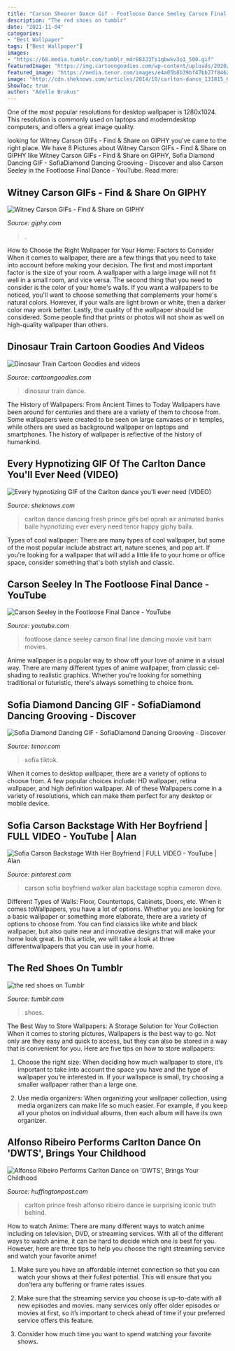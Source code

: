 ```yaml
---
title: "Carson Shearer Dance Gif - Footloose Dance Seeley Carson Final Line Dancing Movie Visit Barn Movies"
description: "The red shoes on tumblr"
date: "2021-11-04"
categories:
- "Best Wallpaper"
tags: ["Best Wallpaper"]
images:
- "https://68.media.tumblr.com/tumblr_mdr883J3Ts1qbwkv3o1_500.gif"
featuredImage: "https://img.cartoongoodies.com/wp-content/uploads/2020/03/Dinosaur-Dance.gif"
featured_image: "https://media.tenor.com/images/e4a05b8b39bf47bb27f8462ab05eba82/tenor.gif"
image: "http://cdn.sheknows.com/articles/2014/10/carlton-dance_131815_GIFSoup.com.gif"
ShowToc: true
author: "Adelle Brakus"
---
```



One of the most popular resolutions for desktop wallpaper is 1280x1024. This resolution is commonly used on laptops and moderndesktop computers, and offers a great image quality.

	

		
looking for Witney Carson GIFs - Find &amp; Share on GIPHY you've came to the right place. We have 8 Pictures about Witney Carson GIFs - Find &amp; Share on GIPHY like Witney Carson GIFs - Find &amp; Share on GIPHY, Sofia Diamond Dancing GIF - SofiaDiamond Dancing Grooving - Discover and also Carson Seeley in the Footloose Final Dance - YouTube. Read more:
		
    
## Witney Carson GIFs - Find &amp; Share On GIPHY

<img loading=lazy src="https://media.giphy.com/media/J39a7BaIqH30I/200.gif" onerror="this.onerror=null;this.src='https://tse3.mm.bing.net/th?id=OIP.AG0u2zCissUltqnrPiTs-gAAAA&amp;pid=15.1';" alt="Witney Carson GIFs - Find &amp; Share on GIPHY">

_Source: giphy.com_

>. 

	

How to Choose the Right Wallpaper for Your Home: Factors to Consider
When it comes to wallpaper, there are a few things that you need to take into account before making your decision. The first and most important factor is the size of your room. A wallpaper with a large image will not fit well in a small room, and vice versa. 
The second thing that you need to consider is the color of your home's walls. If you want a wallpapers to be noticed, you'll want to choose something that complements your home's natural colors. However, if your walls are light brown or white, then a darker color may work better. 
Lastly, the quality of the wallpaper should be considered. Some people find that prints or photos will not show as well on high-quality wallpaper than others.

    
## Dinosaur Train Cartoon Goodies And Videos

<img loading=lazy src="https://img.cartoongoodies.com/wp-content/uploads/2020/03/Dinosaur-Dance.gif" onerror="this.onerror=null;this.src='https://tse1.mm.bing.net/th?id=OIP.L4IFbt-7pD23KWnQXJI66QHaEQ&amp;pid=15.1';" alt="Dinosaur Train Cartoon Goodies and videos">

_Source: cartoongoodies.com_

>dinosaur train dance. 

	

The History of Wallpapers: From Ancient Times to Today
Wallpapers have been around for centuries and there are a variety of them to choose from. Some wallpapers were created to be seen on large canvases or in temples, while others are used as background wallpaper on laptops and smartphones. The history of wallpaper is reflective of the history of humankind.

    
## Every Hypnotizing GIF Of The Carlton Dance You&#039;ll Ever Need (VIDEO)

<img loading=lazy src="http://cdn.sheknows.com/articles/2014/10/carlton-dance_131815_GIFSoup.com.gif" onerror="this.onerror=null;this.src='https://tse3.mm.bing.net/th?id=OIP.O3OHxPVl7kKL5pbHyYrE4QHaGC&amp;pid=15.1';" alt="Every hypnotizing GIF of the Carlton dance you&#039;ll ever need (VIDEO)">

_Source: sheknows.com_

>carlton dance dancing fresh prince gifs bel oprah air animated banks baile hypnotizing ever every need tenor happy giphy baila. 

	

Types of cool wallpaper:
There are many types of cool wallpaper, but some of the most popular include abstract art, nature scenes, and pop art. If you're looking for a wallpaper that will add a little life to your home or office space, consider something that's both stylish and classic.

    
## Carson Seeley In The Footloose Final Dance - YouTube

<img loading=lazy src="https://i.ytimg.com/vi/f2Sqnb5A6Y0/hqdefault.jpg" onerror="this.onerror=null;this.src='https://tse4.mm.bing.net/th?id=OIP.QxDS6-VCg_JU1DIEBDro4gHaFj&amp;pid=15.1';" alt="Carson Seeley in the Footloose Final Dance - YouTube">

_Source: youtube.com_

>footloose dance seeley carson final line dancing movie visit barn movies. 

	

Anime wallpaper is a popular way to show off your love of anime in a visual way. There are many different types of anime wallpaper, from classic cel-shading to realistic graphics. Whether you're looking for something traditional or futuristic, there's always something to choice from.

    
## Sofia Diamond Dancing GIF - SofiaDiamond Dancing Grooving - Discover

<img loading=lazy src="https://media.tenor.com/images/e4a05b8b39bf47bb27f8462ab05eba82/tenor.gif" onerror="this.onerror=null;this.src='https://tse3.mm.bing.net/th?id=OIP.5KBbizm_R7sn-EYqsF66ggAAAA&amp;pid=15.1';" alt="Sofia Diamond Dancing GIF - SofiaDiamond Dancing Grooving - Discover">

_Source: tenor.com_

>sofia tiktok. 

	

When it comes to desktop wallpaper, there are a variety of options to choose from. A few popular choices include: HD wallpaper, retina wallpaper, and high definition wallpaper. All of these Wallpapers come in a variety of resolutions, which can make them perfect for any desktop or mobile device. 

    
## Sofia Carson Backstage With Her Boyfriend | FULL VIDEO - YouTube | Alan

<img loading=lazy src="https://i.pinimg.com/originals/21/b2/18/21b2181c18b360d6c7d0fbd0e45804a3.jpg" onerror="this.onerror=null;this.src='https://tse4.mm.bing.net/th?id=OIP.PXf2wl8VZmOzfDRyV6_lCAHaEK&amp;pid=15.1';" alt="Sofia Carson Backstage With Her Boyfriend | FULL VIDEO - YouTube | Alan">

_Source: pinterest.com_

>carson sofia boyfriend walker alan backstage sophia cameron dove. 

	

Different Types of Walls: Floor, Countertops, Cabinets, Doors, etc.
When it comes toWallpapers, you have a lot of options. Whether you are looking for a basic wallpaper or something more elaborate, there are a variety of options to choose from. You can find classics like white and black wallpaper, but also quite new and innovative designs that will make your home look great. In this article, we will take a look at three differentwallpapers that you can use in your home.

    
## The Red Shoes On Tumblr

<img loading=lazy src="https://68.media.tumblr.com/tumblr_mdr883J3Ts1qbwkv3o1_500.gif" onerror="this.onerror=null;this.src='https://tse1.mm.bing.net/th?id=OIP.rypPQgWpqKM0Yga-z46J9AHaE9&amp;pid=15.1';" alt="the red shoes on Tumblr">

_Source: tumblr.com_

>shoes. 

	

The Best Way to Store Wallpapers: A Storage Solution for Your Collection
When it comes to storing pictures, Wallpapers is the best way to go. Not only are they easy and quick to access, but they can also be stored in a way that is convenient for you. Here are five tips on how to store wallpapers:
1) Choose the right size: When deciding how much wallpaper to store, it’s important to take into account the space you have and the type of wallpaper you’re interested in. If your wallspace is small, try choosing a smaller wallpaper rather than a large one.

2) Use media organizers: When organizing your wallpaper collection, using media organizers can make life so much easier. For example, if you keep all your photos on individual albums, then each album will have its own organizer.

    
## Alfonso Ribeiro Performs Carlton Dance On &#039;DWTS&#039;, Brings Your Childhood

<img loading=lazy src="http://i.huffpost.com/gen/2140020/images/o-ALFONSO-RIBEIRO-FRESH-PRINCE-facebook.jpg" onerror="this.onerror=null;this.src='https://tse2.mm.bing.net/th?id=OIP.IKcwNKlyaPjD7hboiOadfAHaDt&amp;pid=15.1';" alt="Alfonso Ribeiro Performs Carlton Dance on &#039;DWTS&#039;, Brings Your Childhood">

_Source: huffingtonpost.com_

>carlton prince fresh alfonso ribeiro dance ie surprising iconic truth behind. 

	

How to watch Anime: There are many different ways to watch anime including on television, DVD, or streaming services.
With all of the different ways to watch anime, it can be hard to decide which one is best for you. However, here are three tips to help you choose the right streaming service and watch your favorite anime!
1. Make sure you have an affordable internet connection so that you can watch your shows at their fullest potential. This will ensure that you don’tera any buffering or frame rates issues.

2. Make sure that the streaming service you choose is up-to-date with all new episodes and movies. many services only offer older episodes or movies at first, so it’s important to check ahead of time if your preferred service offers this feature.

3. Consider how much time you want to spend watching your favorite shows.

